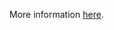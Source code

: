 More information [here](https://docs.bridgecrew.io/docs/ensure-that-python-version-is-the-latest-if-used-to-run-the-web-app).

